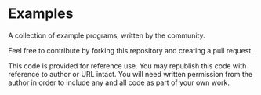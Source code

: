 Examples
========

A collection of example programs, written by the community.

Feel free to contribute by forking this repository and creating a pull request. 

This code is provided for reference use. You may republish this code with reference to author or URL intact. 
You will need written permission from the author in order to include any and all code as part of your own work. 
